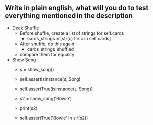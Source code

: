 ## Write in plain english, what will you do to test everything mentioned in the description

- Deck Shuffle
    - Before shuffle, create a list of strings for self.cards
        - cards_strings = [str(c) for c in self.cards]
    - After shuffle, do this again
        - cards_strings_shuffled
    - compare them for equality
- Show Song
    - s = show_song()
    - self.assertIsInstance(s, Song)
    - self.assertTrue(isinstance(s, Song))

    - s2 = show_song('Bowie')
    - print(s2)
    - self.assertTrue('Bowie' in str(s2))

